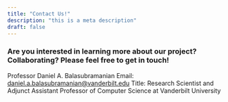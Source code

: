 ```yaml
---
title: "Contact Us!"
description: "this is a meta description"
draft: false
---
```

### Are you interested in learning more about our project? Collaborating? Please feel free to get in touch!
Professor Daniel A. Balasubramanian
Email: daniel.a.balasubramanian@vanderbilt.edu
Title: Research Scientist and Adjunct Assistant Professor of Computer Science at Vanderbilt University

